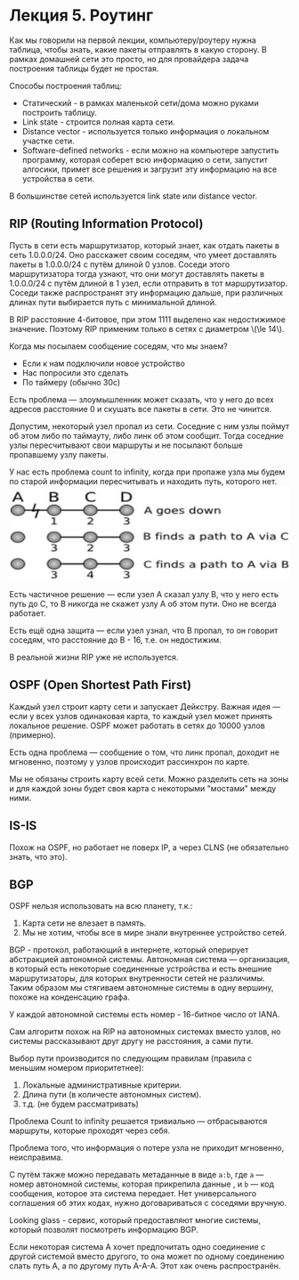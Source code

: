 # Лекция 5. Роутинг

Как мы говорили на первой лекции, компьютеру/роутеру нужна таблица, чтобы знать, какие пакеты отправлять в какую сторону.
В рамках домашней сети это просто, но для провайдера задача построения таблицы будет не простая.

Способы построения таблиц:
- Статический - в рамках маленькой сети/дома можно руками построить таблицу.
- Link state - строится полная карта сети. 
- Distance vector - используется только информация о локальном участке сети. 
- Software-defined networks - если можно на компьютере запустить программу, которая соберет всю информацию о сети, запустит алгосики, примет все решения и загрузит эту информацию на все устройства в сети.

В большинстве сетей используется link state или distance vector.

## RIP (Routing Information Protocol)

Пусть в сети есть маршрутизатор, который знает, как отдать пакеты в сеть 1.0.0.0/24.
Оно расскажет своим соседям, что умеет доставлять пакеты в 1.0.0.0/24 с путём длиной 0 узлов.
Соседи этого маршрутизатора тогда узнают, что они могут доставлять пакеты в 1.0.0.0/24 с путём длиной в 1 узел, если отправить в тот маршрутизатор.
Соседи также распространят эту информацию дальше, при различных длинах пути выбирается путь с минимальной длиной.

В RIP расстояние 4-битовое, при этом 1111 выделено как недостижимое значение.
Поэтому RIP применим только в сетях с диаметром \\(\le 14\\).

Когда мы посылаем сообщение соседям, что мы знаем?
- Если к нам подключили новое устройство
- Нас попросили это сделать
- По таймеру (обычно 30с)

Есть проблема — злоумышленник может сказать, что у него до всех адресов расстояние 0 и скушать все пакеты в сети.
Это не чинится.

Допустим, некоторый узел пропал из сети.
Соседние с ним узлы поймут об этом либо по таймауту, либо линк об этом сообщит.
Тогда соседние узлы пересчитывают свои маршруты и не посылают больше пропавшему узлу пакеты.

У нас есть проблема count to infinity, когда при пропаже узла мы будем по старой информации пересчитывать и находить путь, которого нет.
![RIP Count to infinity](img/rip_ctf.png)

Есть частичное решение — если узел A сказал узлу B, что у него есть путь до C, то B никогда не скажет узлу A об этом пути.
Оно не всегда работает.

Есть ещё одна защита — если узел узнал, что B пропал, то он говорит соседям, что расстояние до B - 16, т.е. он недостижим.

В реальной жизни RIP уже не используется.

## OSPF (Open Shortest Path First)

Каждый узел строит карту сети и запускает Дейкстру.
Важная идея — если у всех узлов одинаковая карта, то каждый узел может принять локальное решение.
OSPF может работать в сетях до 10000 узлов (примерно).

Есть одна проблема — сообщение о том, что линк пропал, доходит не мгновенно, поэтому у узлов происходит рассинхрон по карте.

Мы не обязаны строить карту всей сети.
Можно разделить сеть на зоны и для каждой зоны будет своя карта с некоторыми "мостами" между ними.

## IS-IS

Похож на OSPF, но работает не поверх IP, а через CLNS (не обязательно знать, что это).

## BGP

OSPF нельзя использовать на всю планету, т.к.:
1. Карта сети не влезает в память.
2. Мы не хотим, чтобы все в мире знали внутреннее устройство сетей.

BGP - протокол, работающий в интернете, который оперирует абстракцией автономной системы.
Автономная система — организация, в который есть некоторые соединенные устройства и есть внешние маршрутизаторы, для которых внутренности сетей не различимы.
Таким образом мы стягиваем автономные системы в одну вершину, похоже на конденсацию графа.

У каждой автономной системы есть номер - 16-битное число от IANA.

Сам алгоритм похож на RIP на автономных системах вместо узлов, но системы рассказывают друг другу не расстояния, а сами пути.

Выбор пути производится по следующим правилам (правила с меньшим номером приоритетнее):
1. Локальные административные критерии.
2. Длина пути (в количесте автономных систем).
3. т.д. (не будем рассматривать)

Проблема Count to infinity решается тривиально — отбрасываются маршруты, которые проходят через себя.

Проблема того, что информация о потере узла не приходит мгновенно, неисправима.

С путём также можно передавать метаданные в виде `a:b`, где `a` — номер автономной системы, которая прикрепила данные
, и `b` — код сообщения, которое эта система передает.
Нет универсального соглашения об этих кодах, нужно договариваться с соседями вручную.

Looking glass - сервис, который предоставляют многие системы, который позволят посмотреть информацию BGP.

Если некоторая система A хочет предпочитать одно соединение с другой системой вместо другого, то она может по одному соединению слать путь A, а по другому путь A-A-A.
Этот хак очень распространён.